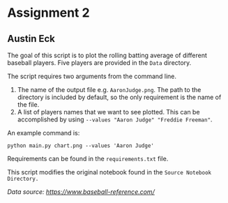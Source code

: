 # Assignment 2
## Austin Eck 

The goal of this script is to plot the rolling batting average of different 
baseball players. Five players are provided in the `Data` directory.

The script requires two arguments from the command line. 
1. The name of the output file e.g. `AaronJudge.png`. The path to the 
directory is included by default, so the only requirement is the name of the file. 
2. A list of players names that we want to see plotted. This can be accomplished by using 
`--values "Aaron Judge" "Freddie Freeman"`. 

An example command is: 

`python main.py chart.png --values 'Aaron Judge'`

Requirements can be found in the `requirements.txt` file. 

This script modifies the original notebook found in the `Source Notebook Directory.`

*Data source: https://www.baseball-reference.com/*
